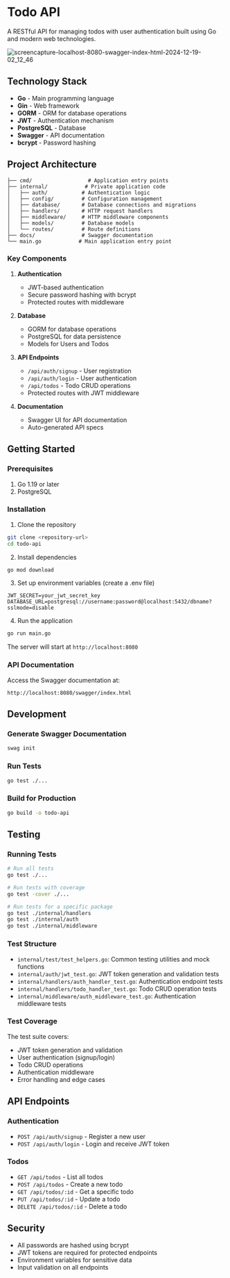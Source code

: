 # Todo API

A RESTful API for managing todos with user authentication built using Go and modern web technologies.

![screencapture-localhost-8080-swagger-index-html-2024-12-19-02_12_46](https://github.com/user-attachments/assets/6398ae3a-1fa8-49bd-9d0d-e51b2ca873c6)

## Technology Stack

- **Go** - Main programming language
- **Gin** - Web framework
- **GORM** - ORM for database operations
- **JWT** - Authentication mechanism
- **PostgreSQL** - Database
- **Swagger** - API documentation
- **bcrypt** - Password hashing

## Project Architecture

```
├── cmd/                  # Application entry points
├── internal/            # Private application code
│   ├── auth/           # Authentication logic
│   ├── config/         # Configuration management
│   ├── database/       # Database connections and migrations
│   ├── handlers/       # HTTP request handlers
│   ├── middleware/     # HTTP middleware components
│   ├── models/         # Database models
│   └── routes/         # Route definitions
├── docs/               # Swagger documentation
└── main.go            # Main application entry point
```

### Key Components

1. **Authentication**
   - JWT-based authentication
   - Secure password hashing with bcrypt
   - Protected routes with middleware

2. **Database**
   - GORM for database operations
   - PostgreSQL for data persistence
   - Models for Users and Todos

3. **API Endpoints**
   - `/api/auth/signup` - User registration
   - `/api/auth/login` - User authentication
   - `/api/todos` - Todo CRUD operations
   - Protected routes with JWT middleware

4. **Documentation**
   - Swagger UI for API documentation
   - Auto-generated API specs

## Getting Started

### Prerequisites

1. Go 1.19 or later
2. PostgreSQL

### Installation

1. Clone the repository
```bash
git clone <repository-url>
cd todo-api
```

2. Install dependencies
```bash
go mod download
```

3. Set up environment variables (create a .env file)
```env
JWT_SECRET=your_jwt_secret_key
DATABASE_URL=postgresql://username:password@localhost:5432/dbname?sslmode=disable
```

4. Run the application
```bash
go run main.go
```

The server will start at `http://localhost:8080`

### API Documentation

Access the Swagger documentation at:
```
http://localhost:8080/swagger/index.html
```

## Development

### Generate Swagger Documentation
```bash
swag init
```

### Run Tests
```bash
go test ./...
```

### Build for Production
```bash
go build -o todo-api
```

## Testing

### Running Tests
```bash
# Run all tests
go test ./...

# Run tests with coverage
go test -cover ./...

# Run tests for a specific package
go test ./internal/handlers
go test ./internal/auth
go test ./internal/middleware
```

### Test Structure
- `internal/test/test_helpers.go`: Common testing utilities and mock functions
- `internal/auth/jwt_test.go`: JWT token generation and validation tests
- `internal/handlers/auth_handler_test.go`: Authentication endpoint tests
- `internal/handlers/todo_handler_test.go`: Todo CRUD operation tests
- `internal/middleware/auth_middleware_test.go`: Authentication middleware tests

### Test Coverage
The test suite covers:
- JWT token generation and validation
- User authentication (signup/login)
- Todo CRUD operations
- Authentication middleware
- Error handling and edge cases

## API Endpoints

### Authentication
- `POST /api/auth/signup` - Register a new user
- `POST /api/auth/login` - Login and receive JWT token

### Todos
- `GET /api/todos` - List all todos
- `POST /api/todos` - Create a new todo
- `GET /api/todos/:id` - Get a specific todo
- `PUT /api/todos/:id` - Update a todo
- `DELETE /api/todos/:id` - Delete a todo

## Security

- All passwords are hashed using bcrypt
- JWT tokens are required for protected endpoints
- Environment variables for sensitive data
- Input validation on all endpoints
